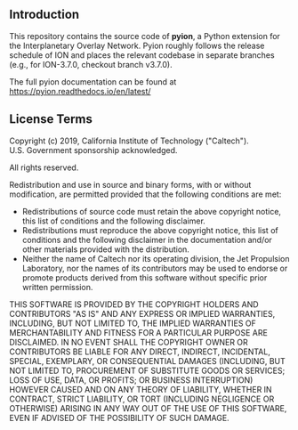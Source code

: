 Introduction
------------

This repository contains the source code of **pyion**, a Python extension for the Interplanetary Overlay Network.
Pyion roughly follows the release schedule of ION and places the relevant codebase in separate branches
(e.g., for ION-3.7.0, checkout branch v3.7.0).

The full pyion documentation can be found at https://pyion.readthedocs.io/en/latest/


License Terms
-------------

Copyright (c) 2019, California Institute of Technology ("Caltech").  
U.S. Government sponsorship acknowledged.

All rights reserved.

Redistribution and use in source and binary forms, with or without modification, 
are permitted provided that the following conditions are met:

* Redistributions of source code must retain the above copyright notice, 
  this list of conditions and the following disclaimer.
* Redistributions must reproduce the above copyright notice, this list 
  of conditions and the following disclaimer in the documentation and/or other 
  materials provided with the distribution.
* Neither the name of Caltech nor its operating division, the Jet Propulsion Laboratory, 
  nor the names of its contributors may be used to endorse or promote products 
  derived from this software without specific prior written permission.

THIS SOFTWARE IS PROVIDED BY THE COPYRIGHT HOLDERS AND CONTRIBUTORS "AS IS" AND 
ANY EXPRESS OR IMPLIED WARRANTIES, INCLUDING, BUT NOT LIMITED TO, THE IMPLIED 
WARRANTIES OF MERCHANTABILITY AND FITNESS FOR A PARTICULAR PURPOSE ARE DISCLAIMED. 
IN NO EVENT SHALL THE COPYRIGHT OWNER OR CONTRIBUTORS BE LIABLE FOR ANY DIRECT, 
INDIRECT, INCIDENTAL, SPECIAL, EXEMPLARY, OR CONSEQUENTIAL DAMAGES (INCLUDING, 
BUT NOT LIMITED TO, PROCUREMENT OF SUBSTITUTE GOODS OR SERVICES; LOSS OF USE, DATA,
OR PROFITS; OR BUSINESS INTERRUPTION) HOWEVER CAUSED AND ON ANY THEORY OF LIABILITY, 
WHETHER IN CONTRACT, STRICT LIABILITY, OR TORT (INCLUDING NEGLIGENCE OR OTHERWISE) 
ARISING IN ANY WAY OUT OF THE USE OF THIS SOFTWARE, EVEN IF ADVISED OF THE POSSIBILITY 
OF SUCH DAMAGE.
